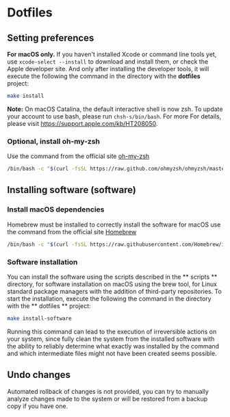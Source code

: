 # Dotfiles

## Setting preferences

**For macOS only.** If you haven't installed Xcode or command line tools yet, use
`xcode-select --install` to download and install them, or check the Apple developer site. And only
after installing the developer tools, it will execute the following the command in the directory
with the **dotfiles** project:

```bash
make install
```

**Note:** On macOS Catalina, the default interactive shell is now zsh. To update your account to use
bash, please run `chsh-s/bin/bash`. For more For details, please
visit https://support.apple.com/kb/HT208050.

### Optional, install oh-my-zsh

Use the command from the official site [oh-my-zsh](https://ohmyz.sh/#install)

```bash
/bin/bash -c "$(curl -fsSL https://raw.github.com/ohmyzsh/ohmyzsh/master/tools/install.sh)"
```

## Installing software (software)

### Install macOS dependencies

Homebrew must be installed to correctly install the software for macOS use the command from the
official site [Homebrew](https://brew.sh)

```bash
/bin/bash -c "$(curl -fsSL https://raw.githubusercontent.com/Homebrew/install/HEAD/install.sh)"
```

### Software installation

You can install the software using the scripts described in the ** scripts ** directory, for
software installation on macOS using the brew tool, for Linux standard package managers with the
addition of third-party repositories. To start the installation, execute the following the command
in the directory with the ** dotfiles ** project:

```bash
make install-software
```

Running this command can lead to the execution of irreversible actions on your system, since fully
clean the system from the installed software with the ability to reliably determine what exactly was
installed by the command and which intermediate files might not have been created seems possible.

## Undo changes

Automated rollback of changes is not provided, you can try to manually analyze changes made to the
system or will be restored from a backup copy if you have one.
